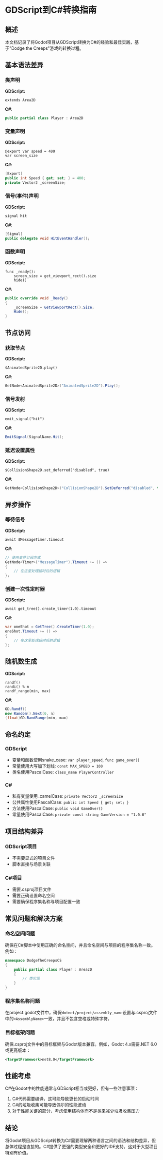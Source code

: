 # GDScript到C#转换指南

## 概述

本文档记录了将Godot项目从GDScript转换为C#的经验和最佳实践，基于"Dodge the Creeps"游戏的转换过程。

## 基本语法差异

### 类声明

**GDScript:**
```gdscript
extends Area2D
```

**C#:**
```csharp
public partial class Player : Area2D
```

### 变量声明

**GDScript:**
```gdscript
@export var speed = 400
var screen_size
```

**C#:**
```csharp
[Export]
public int Speed { get; set; } = 400;
private Vector2 _screenSize;
```

### 信号(事件)声明

**GDScript:**
```gdscript
signal hit
```

**C#:**
```csharp
[Signal]
public delegate void HitEventHandler();
```

### 函数声明

**GDScript:**
```gdscript
func _ready():
    screen_size = get_viewport_rect().size
    hide()
```

**C#:**
```csharp
public override void _Ready()
{
    _screenSize = GetViewportRect().Size;
    Hide();
}
```

## 节点访问

### 获取节点

**GDScript:**
```gdscript
$AnimatedSprite2D.play()
```

**C#:**
```csharp
GetNode<AnimatedSprite2D>("AnimatedSprite2D").Play();
```

### 信号发射

**GDScript:**
```gdscript
emit_signal("hit")
```

**C#:**
```csharp
EmitSignal(SignalName.Hit);
```

### 延迟设置属性

**GDScript:**
```gdscript
$CollisionShape2D.set_deferred("disabled", true)
```

**C#:**
```csharp
GetNode<CollisionShape2D>("CollisionShape2D").SetDeferred("disabled", true);
```

## 异步操作

### 等待信号

**GDScript:**
```gdscript
await $MessageTimer.timeout
```

**C#:**
```csharp
// 使用事件订阅方式
GetNode<Timer>("MessageTimer").Timeout += () =>
{
    // 在这里处理超时后的逻辑
};
```

### 创建一次性定时器

**GDScript:**
```gdscript
await get_tree().create_timer(1.0).timeout
```

**C#:**
```csharp
var oneShot = GetTree().CreateTimer(1.0);
oneShot.Timeout += () =>
{
    // 在这里处理超时后的逻辑
};
```

## 随机数生成

**GDScript:**
```gdscript
randf()
randi() % n
randf_range(min, max)
```

**C#:**
```csharp
GD.Randf()
new Random().Next(0, n)
(float)GD.RandRange(min, max)
```

## 命名约定

### GDScript
- 变量和函数使用snake_case: `var player_speed`, `func game_over()`
- 常量使用大写加下划线: `const MAX_SPEED = 100`
- 类名使用PascalCase: `class_name PlayerController`

### C#
- 私有变量使用_camelCase: `private Vector2 _screenSize`
- 公共属性使用PascalCase: `public int Speed { get; set; }`
- 方法使用PascalCase: `public void GameOver()`
- 常量使用PascalCase: `private const string GameVersion = "1.0.0"`

## 项目结构差异

### GDScript项目
- 不需要显式的项目文件
- 脚本直接与场景关联

### C#项目
- 需要.csproj项目文件
- 需要正确设置命名空间
- 需要确保程序集名称与项目配置一致

## 常见问题和解决方案

### 命名空间问题

确保在C#脚本中使用正确的命名空间，并且命名空间与项目的程序集名称一致。例如：

```csharp
namespace DodgeTheCreepsCS
{
    public partial class Player : Area2D
    {
        // 类实现
    }
}
```

### 程序集名称问题

在project.godot文件中，确保`dotnet/project/assembly_name`设置与.csproj文件中的`<AssemblyName>`一致，并且不包含空格或特殊字符。

### 目标框架问题

确保.csproj文件中的目标框架与Godot版本兼容。例如，Godot 4.x需要.NET 6.0或更高版本：

```xml
<TargetFramework>net8.0</TargetFramework>
```

## 性能考虑

C#在Godot中的性能通常与GDScript相当或更好，但有一些注意事项：

1. C#代码需要编译，这可能导致更长的启动时间
2. C#的垃圾收集可能导致偶尔的性能波动
3. 对于性能关键的部分，考虑使用结构体而不是类来减少垃圾收集压力

## 结论

将Godot项目从GDScript转换为C#需要理解两种语言之间的语法和结构差异，但总体过程是直接的。C#提供了更强的类型安全和更好的IDE支持，这对于大型项目特别有价值。